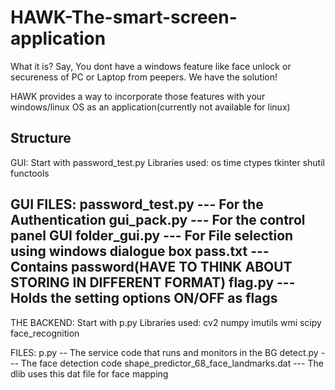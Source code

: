 # HAWK-The-smart-screen-application

What it is?
  Say, You dont have a windows feature like face unlock or secureness of PC or Laptop from peepers.
  We have the solution!
  
  HAWK provides a way to incorporate those features with your windows/linux OS as an application(currently not available for linux)
  
## Structure

GUI:
    Start with password_test.py
Libraries used:
os 
time
ctypes
tkinter
shutil
functools

GUI FILES: 
password_test.py --- For the Authentication
gui_pack.py --- For the control panel GUI
folder_gui.py --- For File selection using windows dialogue box
pass.txt --- Contains password(HAVE TO THINK ABOUT STORING IN DIFFERENT FORMAT)
flag.py --- Holds the setting options ON/OFF as flags
--------------------------------------------------------------------------
THE BACKEND:
    Start with p.py
Libraries used:
cv2
numpy
imutils
wmi
scipy
face_recognition

FILES:
p.py -- The service code that runs and monitors in the BG
detect.py --- The face detection code
shape_predictor_68_face_landmarks.dat --- The dlib uses this dat file for face mapping
